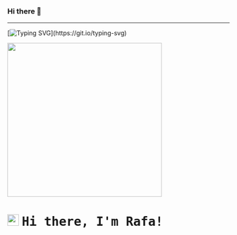 ### Hi there 👋

<!--
**RafaelaMirabile/RafaelaMirabile** is a ✨ _special_ ✨ repository because its `README.md` (this file) appears on your GitHub profile.

Here are some ideas to get you started:

- 🔭 I’m currently working on ...
- 🌱 I’m currently learning ...
- 👯 I’m looking to collaborate on ...
- 🤔 I’m looking for help with ...
- 💬 Ask me about ...
- 📫 How to reach me: ...
- 😄 Pronouns: ...
- ⚡ Fun fact: ...
-->
------------------------
[![Typing SVG](https://readme-typing-svg.demolab.com?font=Fira+Code&size=25&pause=1000&color=F77218&width=435&lines=Hello+World!;Have+a+great+day!;%C2%A1Que+te+vaya+bien!;Bonne+journ%C3%A9e!;Buona+giornata!)](https://git.io/typing-svg)

<img width="350" src="https://media1.giphy.com/media/hpXdHPfFI5wTABdDx9/200w.gif?cid=82a1493b79yakaif0ltbc3fncmg8ezyqiir5vekh5lagkjvt&rid=200w.gif&ct=g">

# <img src="https://user-images.githubusercontent.com/42378118/110234147-e3259600-7f4e-11eb-95be-0c4047144dea.gif" width="26"> <samp> Hi there, I'm Rafa! </samp>
